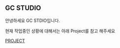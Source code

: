 ## GC STUDIO

안녕하세요 GC STDIO입니다.

현재 작업중인 상황에 대해서는 아래 Project를 참고 해주세요

[PROJECT](https://github.com/orgs/GG-Studio-990001/projects/1)
